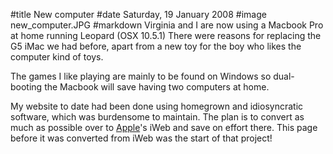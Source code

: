 #title New computer
#date Saturday, 19 January 2008
#image new_computer.JPG
#markdown
Virginia and I are now using a Macbook Pro at home running Leopard (OSX 10.5.1)   There were reasons for replacing the G5 iMac we had before, apart from a new toy for the boy who likes the computer kind of toys.

The games I like playing are mainly to be found on Windows so dual-booting the Macbook will save having two computers at home.

My website to date had been done using homegrown and idiosyncratic software, which was burdensome to maintain. The plan is to convert as much as possible over to
[Apple](https://www.apple.com/)'s iWeb and save on effort there.   This page
before it was converted from iWeb was the start of that project!
